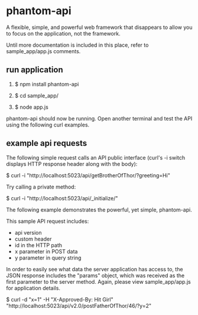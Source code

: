 phantom-api
===========

A flexible, simple, and powerful web framework that disappears to
allow you to focus on the application, not the framework.

Until more documentation is included in this place, refer to
sample_app/app.js comments.

run application
---------------

1. $ npm install phantom-api

2. $ cd sample_app/

3. $ node app.js

phantom-api should now be running. Open another terminal and test the
API using the following curl examples.

example api requests
--------------------

The following simple request calls an API public interface (curl's -i
switch displays HTTP response header along with the body):

$ curl -i "http://localhost:5023/api/getBrotherOfThor/?greeting=Hi"

Try calling a private method:

$ curl -i "http://localhost:5023/api/_initialize/"

The following example demonstrates the powerful, yet simple, phantom-api.

This sample API request includes:

 - api version
 - custom header
 - id in the HTTP path
 - x parameter in POST data
 - y parameter in query string

In order to easily see what data the server application has access to,
the JSON response includes the "params" object, which was received as
the first parameter to the server method. Again, please view
sample_app/app.js for application details.

$ curl -d "x=1" -H "X-Approved-By: Hit Girl" "http://localhost:5023/api/v2.0/postFatherOfThor/46/?y=2"
